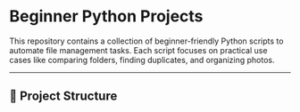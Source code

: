 # Beginner Python Projects

This repository contains a collection of beginner-friendly Python scripts to automate file management tasks. Each script focuses on practical use cases like comparing folders, finding duplicates, and organizing photos.

---

## 📂 Project Structure

